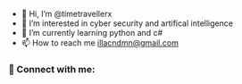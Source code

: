 - 👋 Hi, I’m @timetravellerx
- 👀 I’m interested in cyber security and artifical intelligence
- 🌱 I’m currently learning python and c#
- 📫 How to reach me illacndmn@gmail.com
### 📩 Connect with me:






